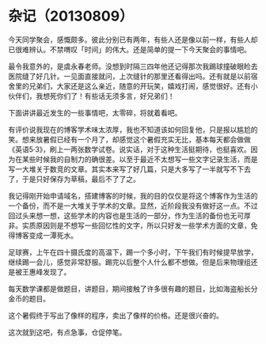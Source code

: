 # 杂记（20130809）


今天同学聚会，感慨颇多。彼此分别已有两年，有些人还是像以前一样，有些人却已很难辨认。不禁喟叹「时间」的伟大。还是简单的提一下今天聚会的事情吧。

最令我意外的，是虞永春老师。没想到时隔三四年他还记得那次我踢球撞破眼睑去医院缝了好几针。一见面直接就问，上次缝针的那里还看得出吗。还有就是以前宿舍里的兄弟们，大家还是这么亲近，随意的开玩笑，嬉戏打闹，感觉很好。还有小伙伴们，我想死你们了！有些话无须多言，好兄弟们！

下面讲讲最近发生的一些事情吧，太零碎，将就着看吧。

有评价说我现在的博客学术味太浓厚，我也不知道该如何回复他，只是报以尴尬的笑。想来放暑假已经有一个月了，却感觉这个暑假充实无比，基本每天都会做做《英语5·3》，刷上一两张数学试卷。说实话，对于这种生活挺期待，也挺喜欢。因为在某些时候我的自制力的确很差。以至于最近不太想写一些文字记录生活，而是写一大堆关于数竞的文章。其实本来写了好几篇，只是大多写了一半就写不下去了，于是只好保存为草稿，最后不了了之。

我记得刚开始申请域名，搭建博客的时候，我的目的仅仅是将这个博客作为生活的一个备份，而不是一大堆关于学术的文章。显然，近阶段我没有做好这一点。不过回过头来想一想，这些学术的内容也是生活的一部分，作为生活的备份也无可厚非。实质原因则是不想写一些回忆性的文字，所以只好发一些学术方面的文章，免得博客变成一潭死水。

足球赛，上午在四十摄氏度的高温下，踢一个多小时，下午我们有时候提早放学，继续踢一会儿，感觉非常舒服。踢完以后整个人什么都不想做。但是后来物理组还是被王惠峰发现了。

每天数学课都是做题目，讲题目，期间接触了许多很有趣的题目，比如海盗船长分金币的题目。

这个暑假终于写出了像样的程序，卖出了像样的价格。还是很兴奋的。

这次就到这吧，有点急事，仓促停笔。
